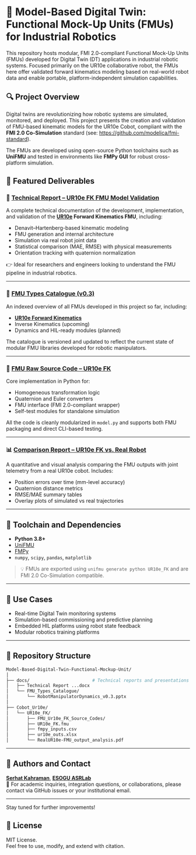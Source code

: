 
# 🦾 Model-Based Digital Twin: Functional Mock-Up Units (FMUs) for Industrial Robotics

This repository hosts modular, FMI 2.0-compliant Functional Mock-Up Units (FMUs) developed for Digital Twin (DT) applications in industrial robotic systems. Focused primarily on the UR10e collaborative robot, the FMUs here offer validated forward kinematics modeling based on real-world robot data and enable portable, platform-independent simulation capabilities.

## 🔍 Project Overview

Digital twins are revolutionizing how robotic systems are simulated, monitored, and deployed. This project presents the creation and validation of FMU-based kinematic models for the UR10e Cobot, compliant with the **FMI 2.0 Co-Simulation** standard (see: https://github.com/modelica/fmi-standard). 

The FMUs are developed using open-source Python toolchains such as **UniFMU** and tested in environments like **FMPy GUI** for robust cross-platform simulation.

## 📌 Featured Deliverables

### 📘 [Technical Report – UR10e FK FMU Model Validation](https://github.com/ESOGU-SRLAB/Model-Based-Digital-Twin-Functional-Mockup-Unit/blob/main/docs/Technical%20Report%20UR10e%20Cobot%20Arm%20Forward%20Kinematics%20Functional%20Mock-Up%20Unit%20Model%20Validation%20.docx)

A complete technical documentation of the development, implementation, and validation of the **[UR10e](https://www.universal-robots.com/tr/urunler/ur10-robot/) Forward Kinematics FMU**, including:

- Denavit–Hartenberg-based kinematic modeling
- FMU generation and internal architecture
- Simulation via real robot joint data
- Statistical comparison (MAE, RMSE) with physical measurements
- Orientation tracking with quaternion normalization

👉 Ideal for researchers and engineers looking to understand the FMU pipeline in industrial robotics.

---

### 🧾 [FMU Types Catalogue (v0.3)](https://github.com/ESOGU-SRLAB/Model-Based-Digital-Twin-Functional-Mockup-Unit/blob/main/docs/FMU_Types_Catalogue/RobotManipulatorDynamics_v0.3.pdf)

An indexed overview of all FMUs developed in this project so far, including:

- **[UR10e Forward Kinematics](https://github.com/ESOGU-SRLAB/Model-Based-Digital-Twin-Functional-Mockup-Unit/tree/main/Cobot_Ur10e/UR10e_FK/FMU_Ur10e_FK_Source_Codes)**
- Inverse Kinematics (upcoming)
- Dynamics and HIL-ready modules (planned)

The catalogue is versioned and updated to reflect the current state of modular FMU libraries developed for robotic manipulators.

---

### 🧠 [FMU Raw Source Code – UR10e FK](https://github.com/ESOGU-SRLAB/Model-Based-Digital-Twin-Functional-Mockup-Unit/tree/main/Cobot_Ur10e/UR10e_FK/FMU_Ur10e_FK_Source_Codes)

Core implementation in Python for:

- Homogeneous transformation logic
- Quaternion and Euler converters
- FMU interface (FMI 2.0-compliant wrapper)
- Self-test modules for standalone simulation

All the code is cleanly modularized in `model.py` and supports both FMU packaging and direct CLI-based testing.

---

### 📊 [Comparison Report – UR10e FK vs. Real Robot](https://github.com/ESOGU-SRLAB/Model-Based-Digital-Twin-Functional-Mockup-Unit/blob/main/Cobot_Ur10e/UR10e_FK/RealUR10e-FMU_output_analysis.pdf)

A quantitative and visual analysis comparing the FMU outputs with joint telemetry from a real UR10e cobot. Includes:

- Position errors over time (mm-level accuracy)
- Quaternion distance metrics
- RMSE/MAE summary tables
- Overlay plots of simulated vs real trajectories

---

## 🔧 Toolchain and Dependencies

- **Python 3.8+**
- [UniFMU](https://github.com/INTO-CPS-Association/unifmu)
- [FMPy](https://github.com/CATIA-Systems/FMPy)
- `numpy`, `scipy`, `pandas`, `matplotlib`

> 💡 FMUs are exported using `unifmu generate python UR10e_FK` and are FMI 2.0 Co-Simulation compatible.

---

## 🚀 Use Cases

- Real-time Digital Twin monitoring systems
- Simulation-based commissioning and predictive planning
- Embedded HIL platforms using robot state feedback
- Modular robotics training platforms

---

## 📁 Repository Structure

```bash
Model-Based-Digital-Twin-Functional-Mockup-Unit/
│
├── docs/                        # Technical reports and presentations
│   ├── Technical Report ...docx
│   └── FMU_Types_Catalogue/
│       └── RobotManipulatorDynamics_v0.3.pptx
│
├── Cobot_Ur10e/
│   └── UR10e_FK/
│       ├── FMU_Ur10e_FK_Source_Codes/
│       ├── UR10e_FK.fmu
│       ├── fmpy_inputs.csv
│       ├── ur10e_outs.xlsx
│       └── RealUR10e-FMU_output_analysis.pdf
```

---

## 👤 Authors and Contact

**[Serhat Kahraman](https://github.com/Serhatkahraman1)**, **[ESOGU ASRLab](https://github.com/ESOGU-SRLAB)**  
📧 For academic inquiries, integration questions, or collaborations, please contact via GitHub issues or your institutional email.

---

Stay tuned for further improvements!

## 📜 License

MIT License.  
Feel free to use, modify, and extend with citation.
